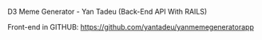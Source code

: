 D3 Meme Generator - Yan Tadeu (Back-End API With RAILS)

Front-end in GITHUB: https://github.com/yantadeu/yanmemegeneratorapp

